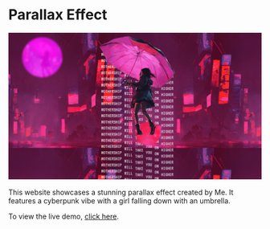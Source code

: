 # Parallax Effect

![Parallax Image](./images/sc.png)

This website showcases a stunning parallax effect created by Me. It features a cyberpunk vibe with a girl falling down with an umbrella.

To view the live demo, [click here](https://www.example.com).
